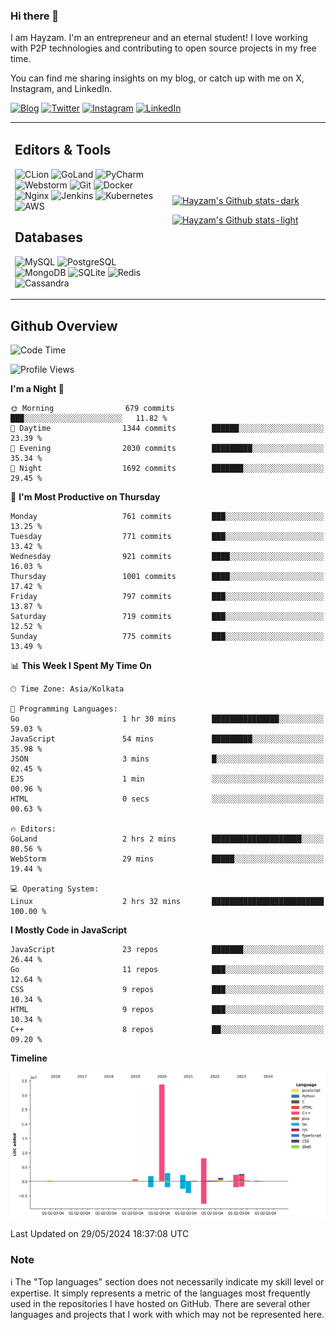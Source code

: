 ### Hi there 👋

I am Hayzam. I'm an entrepreneur and an eternal student! I love working with P2P technologies and contributing to open source projects in my free time.

You can find me sharing insights on my blog, or catch up with me on X, Instagram, and LinkedIn.

[![Blog](https://img.shields.io/badge/Blog-%2312100E.svg?&style=for-the-badge&logo=medium&logoColor=white)](https://hayzam.com)
[![Twitter](https://img.shields.io/badge/Twitter-%231DA1F2.svg?&style=for-the-badge&logo=X&logoColor=white)](https://twitter.com/hayzam_js)
[![Instagram](https://img.shields.io/badge/Instagram-%23E4405F.svg?&style=for-the-badge&logo=instagram&logoColor=white)](https://instagram.com/hayzam.ts)
[![LinkedIn](https://img.shields.io/badge/LinkedIn-%230077B5.svg?&style=for-the-badge&logo=linkedin&logoColor=white)](https://www.linkedin.com/in/hayzam-s-2b9b95139/)

<table width="100%">
<tr>
<td width="50%">

## Editors & Tools

![CLion](https://img.shields.io/badge/-CLion-000000?style=flat&logo=CLion)
![GoLand](https://img.shields.io/badge/-GoLand-000000?style=flat&logo=Goland)
![PyCharm](https://img.shields.io/badge/-PyCharm-000000?style=flat&logo=PyCharm)
![Webstorm](https://img.shields.io/badge/-WebStorm-000000?style=flat&logo=WebStorm)
![Git](https://img.shields.io/badge/-Git-000000?style=flat&logo=git)
![Docker](https://img.shields.io/badge/-Docker-000000?style=flat&logo=docker)
![Nginx](https://img.shields.io/badge/-Nginx-000000?style=flat&logo=nginx)
![Jenkins](https://img.shields.io/badge/-Jenkins-000000?style=flat&logo=jenkins)
![Kubernetes](https://img.shields.io/badge/-Kubernetes-000000?style=flat&logo=kubernetes)
![AWS](https://img.shields.io/badge/-AWS-000000?style=flat&logo=amazon-aws)

## Databases

![MySQL](https://img.shields.io/badge/-MySQL-000000?style=flat&logo=mysql)
![PostgreSQL](https://img.shields.io/badge/-PostgreSQL-000000?style=flat&logo=postgresql)
![MongoDB](https://img.shields.io/badge/-MongoDB-000000?style=flat&logo=mongodb)
![SQLite](https://img.shields.io/badge/-SQLite-000000?style=flat&logo=sqlite)
![Redis](https://img.shields.io/badge/-Redis-000000?style=flat&logo=redis)
![Cassandra](https://img.shields.io/badge/-Cassandra-000000?style=flat&logo=apache-cassandra)
</div>

<td width="50%">
 
[![Hayzam's Github stats-dark](https://github-readme-stats.vercel.app/api?username=hayzamjs&show_icons=true&theme=dark#gh-dark-mode-only)](https://github.com/anuraghazra/github-readme-stats#gh-dark-mode-only)
 
[![Hayzam's Github stats-light](https://github-readme-stats.vercel.app/api?username=hayzamjs&show_icons=true&theme=default#gh-light-mode-only)](https://github.com/anuraghazra/github-readme-stats#gh-light-mode-only)

</td>
</tr>
</table>
 
## Github Overview


<!--START_SECTION:waka-->
![Code Time](http://img.shields.io/badge/Code%20Time-756%20hrs%2018%20mins-blue)

![Profile Views](http://img.shields.io/badge/Profile%20Views-1-blue)

**I'm a Night 🦉** 

```text
🌞 Morning                679 commits         ███░░░░░░░░░░░░░░░░░░░░░░   11.82 % 
🌆 Daytime                1344 commits        ██████░░░░░░░░░░░░░░░░░░░   23.39 % 
🌃 Evening                2030 commits        █████████░░░░░░░░░░░░░░░░   35.34 % 
🌙 Night                  1692 commits        ███████░░░░░░░░░░░░░░░░░░   29.45 % 
```
📅 **I'm Most Productive on Thursday** 

```text
Monday                   761 commits         ███░░░░░░░░░░░░░░░░░░░░░░   13.25 % 
Tuesday                  771 commits         ███░░░░░░░░░░░░░░░░░░░░░░   13.42 % 
Wednesday                921 commits         ████░░░░░░░░░░░░░░░░░░░░░   16.03 % 
Thursday                 1001 commits        ████░░░░░░░░░░░░░░░░░░░░░   17.42 % 
Friday                   797 commits         ███░░░░░░░░░░░░░░░░░░░░░░   13.87 % 
Saturday                 719 commits         ███░░░░░░░░░░░░░░░░░░░░░░   12.52 % 
Sunday                   775 commits         ███░░░░░░░░░░░░░░░░░░░░░░   13.49 % 
```


📊 **This Week I Spent My Time On** 

```text
🕑︎ Time Zone: Asia/Kolkata

💬 Programming Languages: 
Go                       1 hr 30 mins        ███████████████░░░░░░░░░░   59.03 % 
JavaScript               54 mins             █████████░░░░░░░░░░░░░░░░   35.98 % 
JSON                     3 mins              █░░░░░░░░░░░░░░░░░░░░░░░░   02.45 % 
EJS                      1 min               ░░░░░░░░░░░░░░░░░░░░░░░░░   00.96 % 
HTML                     0 secs              ░░░░░░░░░░░░░░░░░░░░░░░░░   00.63 % 

🔥 Editors: 
GoLand                   2 hrs 2 mins        ████████████████████░░░░░   80.56 % 
WebStorm                 29 mins             █████░░░░░░░░░░░░░░░░░░░░   19.44 % 

💻 Operating System: 
Linux                    2 hrs 32 mins       █████████████████████████   100.00 % 
```

**I Mostly Code in JavaScript** 

```text
JavaScript               23 repos            ███████░░░░░░░░░░░░░░░░░░   26.44 % 
Go                       11 repos            ███░░░░░░░░░░░░░░░░░░░░░░   12.64 % 
CSS                      9 repos             ███░░░░░░░░░░░░░░░░░░░░░░   10.34 % 
HTML                     9 repos             ███░░░░░░░░░░░░░░░░░░░░░░   10.34 % 
C++                      8 repos             ██░░░░░░░░░░░░░░░░░░░░░░░   09.20 % 
```



**Timeline**

![Lines of Code chart](https://raw.githubusercontent.com/hayzamjs/hayzamjs/main/assets/bar_graph.png)


 Last Updated on 29/05/2024 18:37:08 UTC
<!--END_SECTION:waka-->


### Note 

:information_source: The "Top languages" section does not necessarily indicate my skill level or expertise. It simply represents a metric of the languages most frequently used in the repositories I have hosted on GitHub. There are several other languages and projects that I work with which may not be represented here. 

